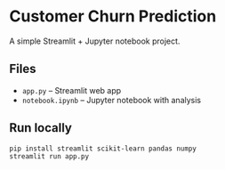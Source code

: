 # Customer Churn Prediction

A simple Streamlit + Jupyter notebook project.

## Files
- `app.py` – Streamlit web app
- `notebook.ipynb` – Jupyter notebook with analysis

## Run locally
```bash
pip install streamlit scikit-learn pandas numpy
streamlit run app.py

